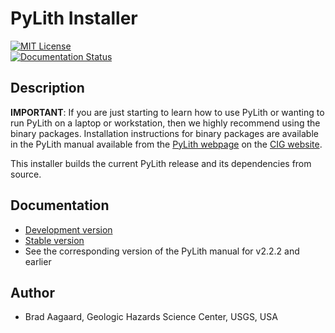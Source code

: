 # PyLith Installer

[![MIT License](https://img.shields.io/badge/license-MIT-blue.svg)](https://github.com/geodynamics/pylith_installer/blob/main/LICENSE.md) \
[![Documentation Status](https://readthedocs.org/projects/pylith-installer/badge/?version=latest)](https://pylith-installer.readthedocs.io/en/latest/?badge=latest)

## Description

**IMPORTANT**: If you are just starting to learn how to use PyLith or wanting to run PyLith on a laptop or workstation, then we highly recommend using the binary packages. Installation instructions for binary packages are available in the PyLith manual available from the [PyLith webpage](https://geodynamics.org/resources/pylith/) on the [CIG website](https://geodynamics.org).

This installer builds the current PyLith release and its dependencies from source.

## Documentation

* [Development version](https://pylith-installer.readthedocs.io/en/latest/)
* [Stable version](heeps://pylith-installer.readthedocs.io/en/v4.1.1-0)
* See the corresponding version of the PyLith manual for v2.2.2 and earlier

## Author

* Brad Aagaard, Geologic Hazards Science Center, USGS, USA
